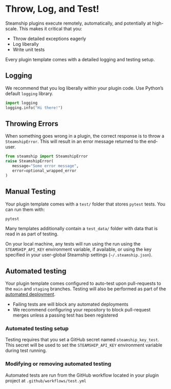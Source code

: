 <a id="testing"></a>

# Throw, Log, and Test!

Steamship plugins execute remotely, automatically, and potentially at high-scale.
This makes it critical that you:

- Throw detailed exceptions eagerly
- Log liberally
- Write unit tests

Every plugin template comes with a detailed logging and testing setup.

## Logging

We recommend that you log liberally within your plugin code.
Use Python’s default `logging` library.

```python
import logging
logging.info("Hi there!")
```

## Throwing Errors

When something goes wrong in a plugin, the correct response is to throw a `SteamshipError`.
This will result in an error message returned to the end-user.

```python
from steamship import SteamshipError
raise SteamshipError(
   message="Some error message",
   error=optional_wrapped_error
)
```

## Manual Testing

Your plugin template comes with a `test/` folder that stores `pytest` tests. You can run them with:

```bash
pytest
```

Many templates additionally contain a `test_data/` folder with data that is read in as part of testing.

On your local machine, any tests will run using the run using the `STEAMSHIP_API_KEY` environment variable, if available, or using the key specified in your user-global Steamship settings (`~/.steamship.json`).

## Automated testing

Your plugin template comes configured to auto-test upon pull-requests to the `main` and `staging` branches.
Testing will also be performed as part of the [automated deployment](deploying.md#deploying).

* Failing tests are will block any automated deployments
* We recommend configuring your repository to block pull-request merges unless a passing test has been registered

### Automated testing setup

Testing requires that you set a GitHub secret named `steamship_key_test`. This secret will be used to set the `STEAMSHIP_API_KEY` environment variable during test running.

### Modifying or removing automated testing

Automated tests are run from the GitHub workflow located in your plugin project at `.github/workflows/test.yml`
